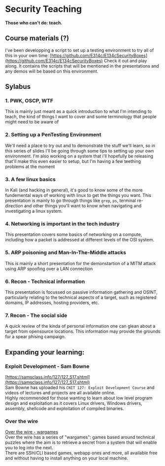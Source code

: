 # Security Teaching
__Those who can't do: teach.__

## Course materials (?)
I've been developping a script to set up a testing environment to try all of this in your own time:
[https://github.com/E314c/E134cSecurityBoxes](https://github.com/E314c/E134cSecurityBoxes)
Check it out and play along. It contains the scripts that will be mentioned in the presentations and any demos will be based on this environment.

## Sylabus
### 1. PWK, OSCP, WTF
This is mainly just meant as a quick introduction to what I'm intending to teach, the kind of things I want to cover and some terminology that people might need to be aware of

### 2. Setting up a PenTesting Environment
We'll need a place to try out and to demonstrate the stuff we'll learn, so in this series of slides I'll be going through some tips to setting up your own environment.
I'm also working on a system that i'll hopefully be releasing that'll make this even easier to setup, but I'm having a few teething problems at the moment


### 3. A few linux basics
In Kali (and hacking in general), it's good to know some of the more fundemental ways of working with linux to get the things you want. This presentation is mainly to go through things like `grep`, `ps`, terminal re-direction and other things you'll want to know when navigating and investigating a linux system.


### 4. Networking is important in the tech industry
This presentation covers some basics of networking on a compute, including how a packet is addressed at different levels of the OSI system.


### 5. ARP poisoning and Man-In-The-Middle attacks
This is mainly a short presentation for the demonstartion of a MITM attack using ARP spoofing over a LAN connection


### 6. Recon - Technical information
This presentation is focussed on passive information gathering and OSINT, particularly relating to the technical aspects of a target, such as registered domains, IP addresses, hosting providers, etc.


### 7. Recon - The social side
A quick review of the kinda of personal information one can glean about a target from opensource locations. This information may provide the grounds for a spear phising campaign.



## Expanding your learning:
### Exploit Development - Sam Bowne
[https://samsclass.info/127/127_S17.shtml](https://samsclass.info/127/127_S17.shtml)   
Sam Bowne has uploaded his `CNIT 127: Exploit Development Course` and videos of lectures and projects are all available online.  
Highly recommended for those wanting to learn about low level program design and exploitation as it covers Linux drivers, Windows drivers, assembly, shellcode and exploitation of compiled binaries.

### Over the wire
[Over the wire - wargames](http://overthewire.org/wargames/)  
Over the wire has a series of "wargames": games based around technical puzzles where the aim is to retrieve a secret from a system that will enable you to log into the next.  
There are SSH/CLI based games, webapp ones and more, all available free and without having to install anything on your local machine.